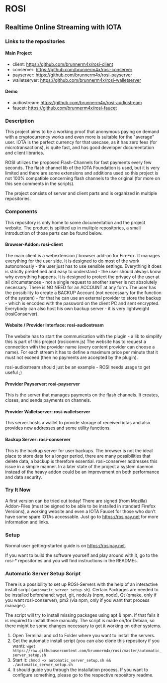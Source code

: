 # ROSI

## Realtime Online Streaming with IOTA

### Links to the repositories

#### Main Project
* client: https://github.com/brunnerm4x/rosi-client
* conserver: https://github.com/brunnerm4x/rosi-conserver
* payserver: https://github.com/brunnerm4x/rosi-payserver
* walletserver: https://github.com/brunnerm4x/rosi-walletserver
#### Demo
* audiostream: https://github.com/brunnerm4x/rosi-audiostream
* faucet: https://github.com/brunnerm4x/rosi-faucet


### Description
This project aims to be a working proof that anonymous paying on demand with a cryptocurrency works and even more is suitable for the "average" user.
IOTA is the perfect currency for that usecase, as it has zero fees (for microtransactions), is quite fast, and has good developer documentation
and client libraries.

ROSI utilizes the proposed Flash-Channels for fast payments every few seconds.
The flash channel lib of the IOTA Foundation is used, but it is very limited and there are some extensions and
additions used so this project is not 100% compatible concerning flash channels to the original
(for more on this see comments in the scripts).

The project consists of server and client parts and is organized in multiple repositories.

### Components

This repository is only home to some documentation and the project website. The product is splitted up in mulitple 
repositories, a small introduction of those parts can be found below.

#### Browser-Addon: rosi-client 

The main client is a webextension / browser add-on for FireFox. It manages everything for the user side. 
It is designed to do most of the work autonomously - the user just has to use sensible settings.
Everything it does is strictly predefined and easy to understand - the user should always
know why everything happens. It is designed to protect the privacy of the user at all circumstances - not a single
request to another server is not absolutely necessary. There is NO NEED for an ACCOUNT at any form.
The user has the possibility to create a BACKUP Account (not neccessary for the function of the system) - for
that he can use an external provider to store the backup - which is encoded with the password on the client
PC and sent encrypted. Everybody can also host his own backup server - it is very lightweight (rosiConserver).


#### Website / Provider Interface: rosi-audiostream

The website has to start the communication with the plugin - a lib to simplify this is part of this project (rosicomm.js)
The website has to request a connection with the provider name (every content provider can choose a name). 
For each stream it has to define a maximum price per minute that it must not exceed (then no payments are accepted by the plugin).

rosi-audiostream should just be an example - ROSI needs usage to get useful ;)


#### Provider Payserver: rosi-payserver 

This is the server that manages payments on the flash channels. It creates, closes, and sends payments
on channels.


#### Provider Walletserver: rosi-walletserver

This server hosts a wallet to provide storage of received iotas and also provides new addresses and some utility functions.


#### Backup Server: rosi-conserver 
This is the backup server for user backups. The browser is not the ideal place to store data for a longer period, there
are many possibilities that delete data, a backup is therefore essential. rosi-conserver addresses this issue in a simple 
manner. In a later state of the project a system daemon instead of the heavy addon could be an improvement on both 
performance and data security.



### Try It Now
A first version can be tried out today! There are signed (from Mozilla) Addon-Files (must be signed to be able to be installed
in standard Firefox Versions), a working website and even a IOTA Faucet for those who don't have some spare IOTAs accessable.
Just go to https://rosipay.net for more information and links.


### Setup

Normal user getting-started guide is on https://rosipay.net. 

If you want to build the software yourself and play around with it, go to the rosi-* repositories and you will find 
instructions in the READMEs.


### Automatic Server Setup Script

There is a possibility to set up ROSI-Servers with the help of an interactive install script (`automatic_server_setup.sh`).
Certain Packages are needed to be installed beforehand: wget, git, nodeJs (npm, node), Qt (qmake, only if you want rosi-conserver), pm2 (via npm, only if you want that process manager).

The script will try to install missing packages using apt & npm. If that fails it is required to install these manually.
The script is made on/for Debian, so there might be some changes necessary to get it working on other systems.

1. Open Terminal and cd to Folder where you want to install the servers.
2. Get the automatic install script (you can also clone this repository if you want): `wget https://raw.githubusercontent.com/brunnerm4x/rosi/master/automatic_server_setup.sh`
3. Start it: `chmod +x automatic_server_setup.sh && ./automatic_server_setup.sh`
4. It should guide you through the installation process. If you want to configure something, please go to the respective repository readme.






